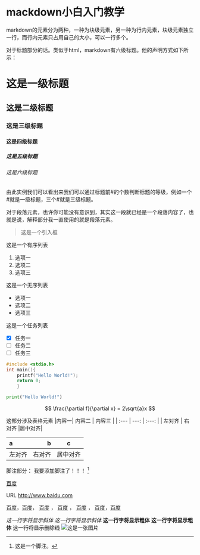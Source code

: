 # mackdown小白入门教学

markdown的元素分为两种，一种为块级元素，另一种为行内元素，块级元素独立一行，而行内元素只占用自己的大小，可以一行多个。

对于标题部分的话。类似于html，markdown有六级标题。他的声明方式如下所示：
# 这是一级标题
## 这是二级标题
### 这是三级标题
#### 这是四级标题
##### 这是五级标题
###### 这是六级标题
由此实例我们可以看出来我们可以通过标题前#的个数判断标题的等级，例如一个#就是一级标题，三个#就是三级标题。

对于段落元素，也许你可能没有意识到，其实这一段就已经是一个段落内容了，也就是说，解释部分我一直使用的就是段落元素。

> 这是一个引入框

这是一个有序列表
1. 选项一
2. 选项二
3. 选项三

这是一个无序列表
- 选项一
- 选项二
- 选项三

这是一个任务列表
- [x] 任务一
- [ ] 任务二
- [ ] 任务三

```c
#include <stdio.h>
int main(){
	printf("Hello World!");
	return 0;
	}
```
```python
print("Hello World!")
```
$$
\frac{\partial f}{\partial x} = 2\sqrt{a}x
$$

这部分涉及表格元素
|内容一|   内容二   |   内容三 |
| :--- | ---: | :---: |
| 左对齐 | 右对齐 |居中对齐|


| a | b | c |
| :--- | ---: | :---: |
| 左对齐 | 右对齐 | 居中对齐|

脚注部分：
我要添加脚注了！！！ [^脚注] 

[^脚注]: 这是一个脚注。

[百度](http://www.baidu.com "对链接的说明部分")

URL
http://www.baidu.com

[百度][id]，[百度][id]， [百度][id] ， [百度][id] ， [百度][id] ， [百度][id]，[百度][id]

[id]: http://www.baidu.com

*这一行字将显示斜体*
_这一行字将显示斜体_
**这一行字将显示粗体**
__这一行字将显示粗体__
~~这一行将显示删除线~~
![这是一张图片](https://th.bing.com/th/id/R.f0bd97564b85fd953f0d3a416650ef32?rik=%2fSDTEtosZK4hIw&riu=http%3a%2f%2fwww.kuaipng.com%2fUploads%2fpic%2fw%2f2021%2f04-07%2f98963%2fwater_98963_698_698_.png&ehk=8l2O6L%2b3ARFH2w6EYU%2b57FSZ%2fh3noVqeAY4b4%2fZ2%2fr4%3d&risl=&pid=ImgRaw&r=0)



<!--stackedit_data:
eyJoaXN0b3J5IjpbMjY4ODk1NDQ3LC0xODg3NjExNjAxLDgzMj
MyMTM2MCwtNTI0NDI1NjQwLDIwODM1NTAzMzgsMTkwNTU0NjM3
NSwxOTkwMDE5MjQ5LDkwMDEzNDI3OSw3MDQ5NjUwMTcsMTk4OD
IzMzY1MCwxMjQ3NTYxODMsLTIwNzQwNTEzOTksMTI3MzI5ODY1
LC0xMjk5MDgxMDI4LC0xMjk5MDQxNTEwLDE1ODE0MDY4MTQsLT
IxMzQ2NTE0NjYsLTIwODg3NDY2MTJdfQ==
-->